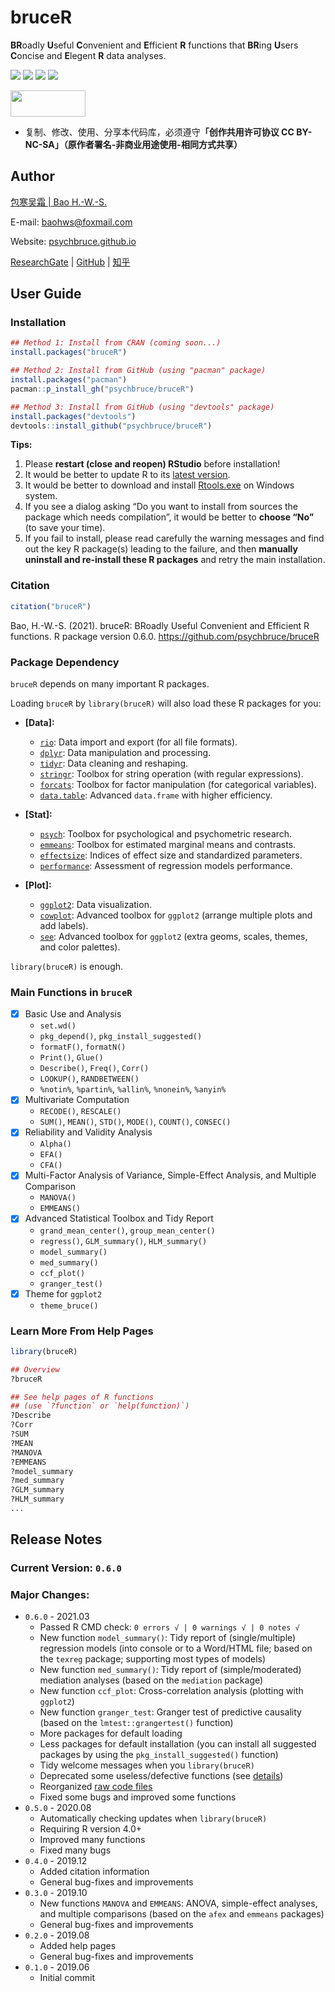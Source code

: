 # bruceR

**BR**oadly **U**seful **C**onvenient and **E**fficient **R** functions that **BR**ing **U**sers **C**oncise and **E**legent **R** data analyses.

![](https://img.shields.io/badge/R-Package-green)
![](https://img.shields.io/badge/Version-0.6.0-yellow)
![](https://img.shields.io/github/license/psychbruce/bruceR?label=License&color=blue)
[![](https://img.shields.io/github/stars/psychbruce/bruceR?style=social)](https://github.com/psychbruce/bruceR/stargazers)

<a href="https://en.wikipedia.org/wiki/Creative_Commons_license"><img src="https://s1.ax1x.com/2020/07/28/aAjUJg.jpg" width="120px" height="42px"></a>

- 复制、修改、使用、分享本代码库，必须遵守<b>「创作共用许可协议 CC BY-NC-SA」（原作者署名-非商业用途使用-相同方式共享）</b>


## Author

[包寒吴霜 \| Bao H.-W.-S.](https://psychbruce.github.io)

E-mail: [baohws@foxmail.com](mailto:baohws@foxmail.com)

Website: [psychbruce.github.io](https://psychbruce.github.io)

[ResearchGate](https://www.researchgate.net/profile/Han_Wu_Shuang_Bao) |
[GitHub](https://github.com/psychbruce) |
[知乎](https://www.zhihu.com/people/psychbruce)


## User Guide

### Installation

```r
## Method 1: Install from CRAN (coming soon...)
install.packages("bruceR")

## Method 2: Install from GitHub (using "pacman" package)
install.packages("pacman")
pacman::p_install_gh("psychbruce/bruceR")

## Method 3: Install from GitHub (using "devtools" package)
install.packages("devtools")
devtools::install_github("psychbruce/bruceR")
```

**Tips:**
1. Please **restart (close and reopen) RStudio** before installation!
2. It would be better to update R to its [latest version](https://www.r-project.org/).
3. It would be better to download and install [Rtools.exe](http://cran.r-project.org/bin/windows/Rtools/) on Windows system.
4. If you see a dialog asking “Do you want to install from sources the package which needs compilation”, it would be better to **choose “No”** (to save your time).
5. If you fail to install, please read carefully the warning messages and find out the key R package(s) leading to the failure, and then **manually uninstall and re-install these R packages** and retry the main installation.


### Citation

```r
citation("bruceR")
```
Bao, H.-W.-S. (2021). bruceR: BRoadly Useful Convenient and Efficient R functions. R package version 0.6.0. https://github.com/psychbruce/bruceR


### Package Dependency

`bruceR` depends on many important R packages.

Loading `bruceR` by `library(bruceR)` will also load these R packages for you:

- **[Data]:**
  + [`rio`](https://cran.r-project.org/package=rio):
  Data import and export (for all file formats).
  + [`dplyr`](https://cran.r-project.org/package=dplyr):
  Data manipulation and processing.
  + [`tidyr`](https://cran.r-project.org/package=tidyr):
  Data cleaning and reshaping.
  + [`stringr`](https://cran.r-project.org/package=stringr):
  Toolbox for string operation (with regular expressions).
  + [`forcats`](https://cran.r-project.org/package=forcats):
  Toolbox for factor manipulation (for categorical variables).
  + [`data.table`](https://cran.r-project.org/package=data.table):
  Advanced `data.frame` with higher efficiency.

- **[Stat]:**
  + [`psych`](https://cran.r-project.org/package=psych):
  Toolbox for psychological and psychometric research.
  + [`emmeans`](https://cran.r-project.org/package=emmeans):
  Toolbox for estimated marginal means and contrasts.
  + [`effectsize`](https://cran.r-project.org/package=effectsize):
  Indices of effect size and standardized parameters.
  + [`performance`](https://cran.r-project.org/package=performance):
  Assessment of regression models performance.

- **[Plot]:**
  + [`ggplot2`](https://cran.r-project.org/package=ggplot2):
  Data visualization.
  + [`cowplot`](https://cran.r-project.org/package=cowplot):
  Advanced toolbox for `ggplot2` (arrange multiple plots and add labels).
  + [`see`](https://cran.r-project.org/package=see):
  Advanced toolbox for `ggplot2` (extra geoms, scales, themes, and color palettes).

`library(bruceR)` is enough.


### Main Functions in `bruceR`

- [x] Basic Use and Analysis
  + `set.wd()`
  + `pkg_depend()`, `pkg_install_suggested()`
  + `formatF()`, `formatN()`
  + `Print()`, `Glue()`
  + `Describe()`, `Freq()`, `Corr()`
  + `LOOKUP()`, `RANDBETWEEN()`
  + `%notin%`, `%partin%`, `%allin%`, `%nonein%`, `%anyin%`
- [x] Multivariate Computation
  + `RECODE()`, `RESCALE()`
  + `SUM()`, `MEAN()`, `STD()`, `MODE()`, `COUNT()`, `CONSEC()`
- [x] Reliability and Validity Analysis
  + `Alpha()`
  + `EFA()`
  + `CFA()`
- [x] Multi-Factor Analysis of Variance, Simple-Effect Analysis, and Multiple Comparison
  + `MANOVA()`
  + `EMMEANS()`
- [x] Advanced Statistical Toolbox and Tidy Report
  + `grand_mean_center()`, `group_mean_center()`
  + `regress()`, `GLM_summary()`, `HLM_summary()`
  + `model_summary()`
  + `med_summary()`
  + `ccf_plot()`
  + `granger_test()`
- [x] Theme for `ggplot2`
  + `theme_bruce()`


### Learn More From Help Pages

```r
library(bruceR)

## Overview
?bruceR

## See help pages of R functions
## (use `?function` or `help(function)`)
?Describe
?Corr
?SUM
?MEAN
?MANOVA
?EMMEANS
?model_summary
?med_summary
?GLM_summary
?HLM_summary
...
```


## Release Notes

### Current Version: `0.6.0`

### Major Changes:

- `0.6.0` - 2021.03
  + Passed R CMD check: `0 errors √ | 0 warnings √ | 0 notes √`
  + New function `model_summary()`: Tidy report of (single/multiple) regression models (into console or to a Word/HTML file; based on the `texreg` package; supporting most types of models)
  + New function `med_summary()`: Tidy report of (simple/moderated) mediation analyses (based on the `mediation` package)
  + New function `ccf_plot`: Cross-correlation analysis (plotting with `ggplot2`)
  + New function `granger_test`: Granger test of predictive causality (based on the `lmtest::grangertest()` function)
  + More packages for default loading
  + Less packages for default installation (you can install all suggested packages by using the `pkg_install_suggested()` function)
  + Tidy welcome messages when you `library(bruceR)`
  + Deprecated some useless/defective functions (see [details](https://github.com/psychbruce/bruceR/blob/master/R/deprecated.R))
  + Reorganized [raw code files](https://github.com/psychbruce/bruceR/tree/master/R)
  + Fixed some bugs and improved some functions
- `0.5.0` - 2020.08
  + Automatically checking updates when `library(bruceR)`
  + Requiring R version 4.0+
  + Improved many functions
  + Fixed many bugs
- `0.4.0` - 2019.12
  + Added citation information
  + General bug-fixes and improvements
- `0.3.0` - 2019.10
  + New functions `MANOVA` and `EMMEANS`: ANOVA, simple-effect analyses, and multiple comparisons (based on the `afex` and `emmeans` packages)
  + General bug-fixes and improvements
- `0.2.0` - 2019.08
  + Added help pages
  + General bug-fixes and improvements
- `0.1.0` - 2019.06
  + Initial commit
